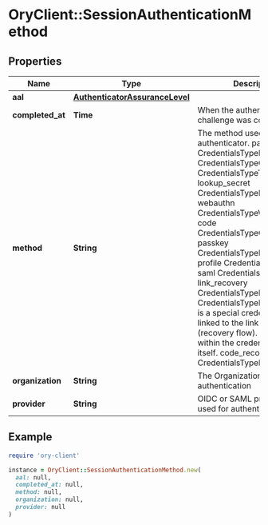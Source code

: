 # OryClient::SessionAuthenticationMethod

## Properties

| Name | Type | Description | Notes |
| ---- | ---- | ----------- | ----- |
| **aal** | [**AuthenticatorAssuranceLevel**](AuthenticatorAssuranceLevel.md) |  | [optional] |
| **completed_at** | **Time** | When the authentication challenge was completed. | [optional] |
| **method** | **String** | The method used in this authenticator. password CredentialsTypePassword oidc CredentialsTypeOIDC totp CredentialsTypeTOTP lookup_secret CredentialsTypeLookup webauthn CredentialsTypeWebAuthn code CredentialsTypeCodeAuth passkey CredentialsTypePasskey profile CredentialsTypeProfile saml CredentialsTypeSAML link_recovery CredentialsTypeRecoveryLink  CredentialsTypeRecoveryLink is a special credential type linked to the link strategy (recovery flow).  It is not used within the credentials object itself. code_recovery CredentialsTypeRecoveryCode | [optional] |
| **organization** | **String** | The Organization id used for authentication | [optional] |
| **provider** | **String** | OIDC or SAML provider id used for authentication | [optional] |

## Example

```ruby
require 'ory-client'

instance = OryClient::SessionAuthenticationMethod.new(
  aal: null,
  completed_at: null,
  method: null,
  organization: null,
  provider: null
)
```

